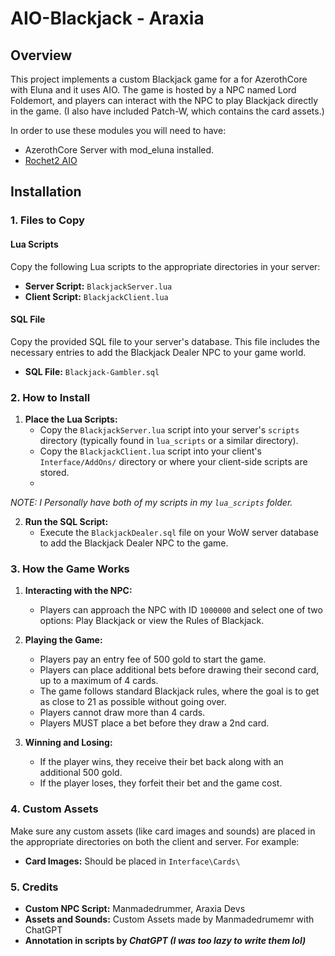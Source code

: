# AIO-Blackjack - Araxia

## Overview

This project implements a custom Blackjack game for a for AzerothCore with Eluna and it uses AIO. The game is hosted by a NPC named Lord Foldemort, and players can interact with the NPC to play Blackjack directly in the game. (I also have included Patch-W, which contains the card assets.)

In order to use these modules you will need to have:
- AzerothCore Server with mod_eluna installed.
- [Rochet2 AIO](https://github.com/Rochet2/AIO)


## Installation

### 1. Files to Copy

#### Lua Scripts

Copy the following Lua scripts to the appropriate directories in your server:

- **Server Script:** `BlackjackServer.lua`
- **Client Script:** `BlackjackClient.lua`

#### SQL File

Copy the provided SQL file to your server's database. This file includes the necessary entries to add the Blackjack Dealer NPC to your game world.

- **SQL File:** `Blackjack-Gambler.sql`

### 2. How to Install

1. **Place the Lua Scripts:**
   - Copy the `BlackjackServer.lua` script into your server's `scripts` directory (typically found in `lua_scripts` or a similar directory).
   - Copy the `BlackjackClient.lua` script into your client's `Interface/AddOns/` directory or where your client-side scripts are stored.
   - 
*NOTE: I Personally have both of my scripts in my `lua_scripts` folder.*


2. **Run the SQL Script:**
   - Execute the `BlackjackDealer.sql` file on your WoW server database to add the Blackjack Dealer NPC to the game.

### 3. How the Game Works

1. **Interacting with the NPC:**
   - Players can approach the NPC with ID `1000000` and select one of two options: Play Blackjack or view the Rules of Blackjack.
   
2. **Playing the Game:**
   - Players pay an entry fee of 500 gold to start the game.
   - Players can place additional bets before drawing their second card, up to a maximum of 4 cards.
   - The game follows standard Blackjack rules, where the goal is to get as close to 21 as possible without going over.
   - Players cannot draw more than 4 cards.
   - Players MUST place a bet before they draw a 2nd card.


3. **Winning and Losing:**
   - If the player wins, they receive their bet back along with an additional 500 gold.
   - If the player loses, they forfeit their bet and the game cost.

### 4. Custom Assets

Make sure any custom assets (like card images and sounds) are placed in the appropriate directories on both the client and server. For example:

- **Card Images:** Should be placed in `Interface\Cards\`

### 5. Credits

- **Custom NPC Script:** Manmadedrummer, Araxia Devs
- **Assets and Sounds:** Custom Assets made by Manmadedrumemr with ChatGPT
- **Annotation in scripts by _ChatGPT (I was too lazy to write them lol)_**
